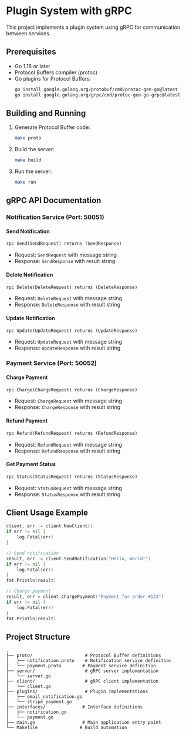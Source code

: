 # Plugin System with gRPC

This project implements a plugin system using gRPC for communication between services.

## Prerequisites

- Go 1.16 or later
- Protocol Buffers compiler (protoc)
- Go plugins for Protocol Buffers:
  ```bash
  go install google.golang.org/protobuf/cmd/protoc-gen-go@latest
  go install google.golang.org/grpc/cmd/protoc-gen-go-grpc@latest
  ```

## Building and Running

1. Generate Protocol Buffer code:
   ```bash
   make proto
   ```

2. Build the server:
   ```bash
   make build
   ```

3. Run the server:
   ```bash
   make run
   ```

## gRPC API Documentation

### Notification Service (Port: 50051)

#### Send Notification
```protobuf
rpc Send(SendRequest) returns (SendResponse)
```
- Request: `SendRequest` with message string
- Response: `SendResponse` with result string

#### Delete Notification
```protobuf
rpc Delete(DeleteRequest) returns (DeleteResponse)
```
- Request: `DeleteRequest` with message string
- Response: `DeleteResponse` with result string

#### Update Notification
```protobuf
rpc Update(UpdateRequest) returns (UpdateResponse)
```
- Request: `UpdateRequest` with message string
- Response: `UpdateResponse` with result string

### Payment Service (Port: 50052)

#### Charge Payment
```protobuf
rpc Charge(ChargeRequest) returns (ChargeResponse)
```
- Request: `ChargeRequest` with message string
- Response: `ChargeResponse` with result string

#### Refund Payment
```protobuf
rpc Refund(RefundRequest) returns (RefundResponse)
```
- Request: `RefundRequest` with message string
- Response: `RefundResponse` with result string

#### Get Payment Status
```protobuf
rpc Status(StatusRequest) returns (StatusResponse)
```
- Request: `StatusRequest` with message string
- Response: `StatusResponse` with result string

## Client Usage Example

```go
client, err := client.NewClient()
if err != nil {
    log.Fatal(err)
}

// Send notification
result, err := client.SendNotification("Hello, World!")
if err != nil {
    log.Fatal(err)
}
fmt.Println(result)

// Charge payment
result, err = client.ChargePayment("Payment for order #123")
if err != nil {
    log.Fatal(err)
}
fmt.Println(result)
```

## Project Structure

```
.
├── proto/                    # Protocol Buffer definitions
│   ├── notification.proto    # Notification service definition
│   └── payment.proto        # Payment service definition
├── server/                   # gRPC server implementation
│   └── server.go
├── client/                   # gRPC client implementation
│   └── client.go
├── plugins/                  # Plugin implementations
│   ├── email_notification.go
│   └── stripe_payment.go
├── interfaces/              # Interface definitions
│   ├── notification.go
│   └── payment.go
├── main.go                  # Main application entry point
└── Makefile                # Build automation
``` 